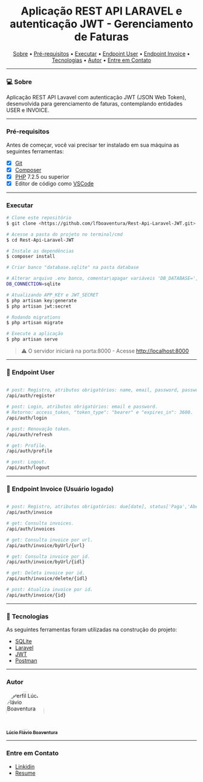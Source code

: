 <h1 align="center">Aplicação REST API LARAVEL e autenticação JWT  - Gerenciamento de Faturas</h1>

<p align="center">
 <a href="#computer-sobre">Sobre</a> •
 <a href="#pré-requisitos">Pré-requisitos</a> •
 <a href="#executar">Executar</a> •
 <a href="#hammer-endpoint-user">Endpoint User</a> •
 <a href="#hammer-endpoint-invoice">Endpoint Invoice</a> •
 <a href="#hammer-lecnologias">Tecnologias</a> •
 <a href="#autor">Autor</a> •
 <a href="#entre-em-contato">Entre em Contato</a>
 </p>

---
### :computer: Sobre

Aplicação REST API Lavavel com autenticação JWT (JSON Web Token), desenvolvida para gerenciamento de faturas, contemplando entidades USER e INVOICE. 

---
### Pré-requisitos

Antes de começar, você vai precisar ter instalado em sua máquina as seguintes ferramentas:
- [x] [Git](https://git-scm.com/)
- [x] [Composer](https://getcomposer.org/)
- [x] [PHP](https://www.w3schools.com/php/php_install.asp) 7.2.5 ou superior
- [x] Editor de código como [VSCode](https://code.visualstudio.com/)
---

### Executar
```bash
# Clone este repositório
$ git clone <https://github.com/lfboaventura/Rest-Api-Laravel-JWT.git>

# Acesse a pasta do projeto no terminal/cmd
$ cd Rest-Api-Laravel-JWT

# Instale as dependências
$ composer install

# Criar banco "database.sqlite" na pasta database

# Alterar arquivo .env banco, comentar\apagar variáveis 'DB_DATABASE=', 'DB_USERNAME' e 'DB_PASSWORD'
DB_CONNECTION=sqlite

# Atualizando APP_KEY e JWT_SECRET
$ php artisan key:generate
$ php artisan jwt:secret

# Rodando migrations
$ php artisan migrate

# Execute a aplicação
$ php artisan serve
```

> ⚠️ O servidor iniciará na porta:8000 - Acesse <http://localhost:8000>

---

### :hammer: **Endpoint User**
```bash

# post: Registro, atributos obrigatórios: name, email, password, password_confirmation.
/api/auth/register

# post: Login, atributos obrigatórios: email e password. 
# Retorno: access_token, "token_type": "bearer" e "expires_in": 3600.
/api/auth/login

# post: Renovação token.
/api/auth/refresh

# get: Profile.
/api/auth/profile

# post: Logout.
/api/auth/logout

```
---

### :hammer: **Endpoint Invoice** (Usuário logado)
```bash

# post: Registro, atributos obrigatórios: due[date], status['Paga','Aberta','Atrasada'].
/api/auth/invoice

# get: Consulta invoices.
/api/auth/invoices

# get: Consulta invoice por url.
/api/auth/invoice/byUrl/{url}

# get: Consulta invoice por id.
/api/auth/invoice/byUrl/{idl}

# get: Deleta invoice por id.
/api/auth/invoice/delete/{idl}

# post: Atualiza invoice por id.
/api/auth/invoice/{id}

```

---

### :hammer: **Tecnologias**

As seguintes ferramentas foram utilizadas na construção do projeto:

- [SQLite](https://www.sqlite.org)
- [Laravel](https://laravel.com/)
- [JWT](https://jwt.io/)
- [Postman](https://www.postman.com/)

---

### **Autor**

<a href="https://github.com/lfboaventura">
 <img style="border-radius: 50%;" src="https://avatars3.githubusercontent.com/u/64990956?s=460&u=51e4d8022ccf5165d050d44306c132d65293a196&v=4" width="100px;" alt="Perfil Lúcio Flávio Boaventura"/>
 <br />
 <sub><b>Lúcio Flávio Boaventura</b></sub></a> <a href="https://github.com/lfboaventura" title="Lúcio Flávio Boaventura"></a>

---

### **Entre em Contato**

- [Linkidin](https://www.linkedin.com/in/lucio-flavio-boaventura-8b429921/)
- [Resume](https://github.com/lfboaventura/resume)